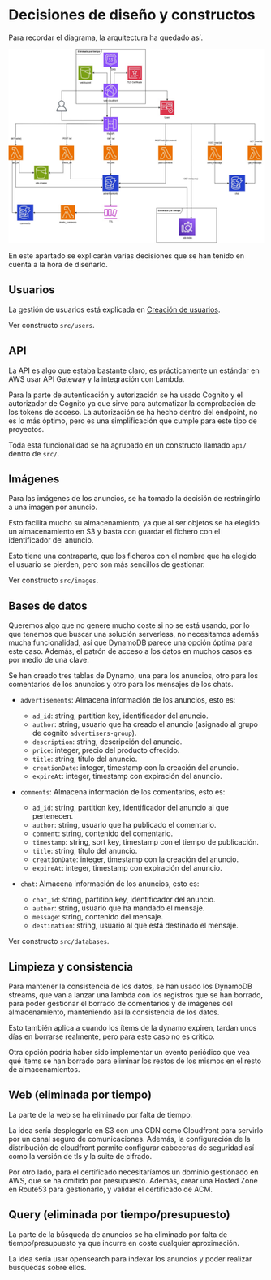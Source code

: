 # Decisiones de diseño y constructos

Para recordar el diagrama, la arquitectura ha quedado así.

![Arquitectura_AWS_v2](img/Arquitectura-cloud-SergioYunta-v2.jpg)

En este apartado se explicarán varias decisiones que se han tenido en cuenta a la hora de diseñarlo.

## Usuarios
La gestión de usuarios está explicada en [Creación de usuarios](./creacion_usuarios.md).

Ver constructo `src/users`.

## API

La API es algo que estaba bastante claro, es prácticamente un estándar en AWS usar API Gateway y la integración con Lambda.

Para la parte de autenticación y autorización se ha usado Cognito y el autorizador de Cognito ya que sirve para automatizar la comprobación de los tokens de acceso. La autorización se ha hecho dentro del endpoint, no es lo más óptimo, pero es una simplificación que cumple para este tipo de proyectos.

Toda esta funcionalidad se ha agrupado en un constructo llamado `api/` dentro de `src/`.

## Imágenes
Para las imágenes de los anuncios, se ha tomado la decisión de restringirlo a una imagen por anuncio.

Esto facilita mucho su almacenamiento, ya que al ser objetos se ha elegido un almacenamiento en S3 y basta con guardar el fichero con el identificador del anuncio.

Esto tiene una contraparte, que los ficheros con el nombre que ha elegido el usuario se pierden, pero son más sencillos de gestionar.

Ver constructo `src/images`.


## Bases de datos
Queremos algo que no genere mucho coste si no se está usando, por lo que tenemos que buscar una solución serverless, no necesitamos además mucha funcionalidad, así que DynamoDB parece una opción óptima para este caso. Además, el patrón de acceso a los datos en muchos casos es por medio de una clave.

Se han creado tres tablas de Dynamo, una para los anuncios, otro para los comentarios de los anuncios y otro para los mensajes de los chats.

- `advertisements`: Almacena información de los anuncios, esto es:
  - `ad_id`: string, partition key, identificador del anuncio.
  - `author`: string, usuario que ha creado el anuncio (asignado al grupo de cognito `advertisers-group`).
  - `description`: string, descripción del anuncio.
  - `price`: integer, precio del producto ofrecido.
  - `title`: string, título del anuncio.
  - `creationDate`: integer, timestamp con la creación del anuncio.
  - `expireAt`: integer, timestamp con expiración del anuncio.

- `comments`: Almacena información de los comentarios, esto es:
  - `ad_id`: string, partition key, identificador del anuncio al que pertenecen.
  - `author`: string, usuario que ha publicado el comentario.
  - `comment`: string, contenido del comentario.
  - `timestamp`: string, sort key, timestamp con el tiempo de publicación.
  - `title`: string, título del anuncio.
  - `creationDate`: integer, timestamp con la creación del anuncio.
  - `expireAt`: integer, timestamp con expiración del anuncio.

- `chat`: Almacena información de los anuncios, esto es:
  - `chat_id`: string, partition key, identificador del anuncio.
  - `author`: string, usuario que ha mandado el mensaje.
  - `message`: string, contenido del mensaje.
  - `destination`: string, usuario al que está destinado el mensaje.

Ver constructo `src/databases`.

## Limpieza y consistencia
Para mantener la consistencia de los datos, se han usado los DynamoDB streams, que van a lanzar una lambda con los registros que se han borrado, para poder gestionar el borrado de comentarios y de imágenes del almacenamiento, manteniendo así la consistencia de los datos.

Esto también aplica a cuando los ítems de la dynamo expiren, tardan unos días en borrarse realmente, pero para este caso no es crítico.

Otra opción podría haber sido implementar un evento periódico que vea qué items se han borrado para eliminar los restos de los mismos en el resto de almacenamientos.

## Web (eliminada por tiempo)
La parte de la web se ha eliminado por falta de tiempo.

La idea sería desplegarlo en S3 con una CDN como Cloudfront para servirlo por un canal seguro de comunicaciones. Además, la configuración de la distribución de cloudfront permite configurar cabeceras de seguridad así como la versión de tls y la suite de cifrado.

Por otro lado, para el certificado necesitaríamos un dominio gestionado en AWS, que se ha omitido por presupuesto. Además, crear una Hosted Zone en Route53 para gestionarlo, y validar el certificado de ACM.

## Query (eliminada por tiempo/presupuesto)
La parte de la búsqueda de anuncios se ha eliminado por falta de tiempo/presupuesto ya que incurre en coste cualquier aproximación.

La idea sería usar opensearch para indexar los anuncios y poder realizar búsquedas sobre ellos.
